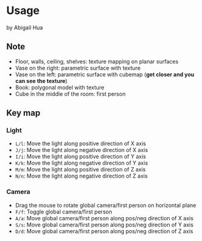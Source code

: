 # Usage

by Abigail Hua

## Note

* Floor, walls, ceiling, shelves: texture mapping on planar surfaces
* Vase on the right: parametric surface with texture
* Vase on the left: parametric surface with cubemap (**get closer and you can see the texture**)
* Book: polygonal model with texture
* Cube in the middle of the room: first person

## Key map

### Light

* `L/l`: Move the light along positive direction of X axis
* `J/j`: Move the light along negative direction of X axis
* `I/i`: Move the light along positive direction of Y axis
* `K/k`: Move the light along negative direction of Y axis
* `M/m`: Move the light along positive direction of Z axis
* `N/n`: Move the light along negative direction of Z axis

### Camera

* Drag the mouse to rotate global camera/first person on horizontal plane
* `F/f`: Toggle global camera/first person
* `A/a`: Move global camera/first person along pos/neg direction of X axis
* `S/s`: Move global camera/first person along pos/neg direction of Y axis
* `D/d`: Move global camera/first person along pos/neg direction of Z axis
